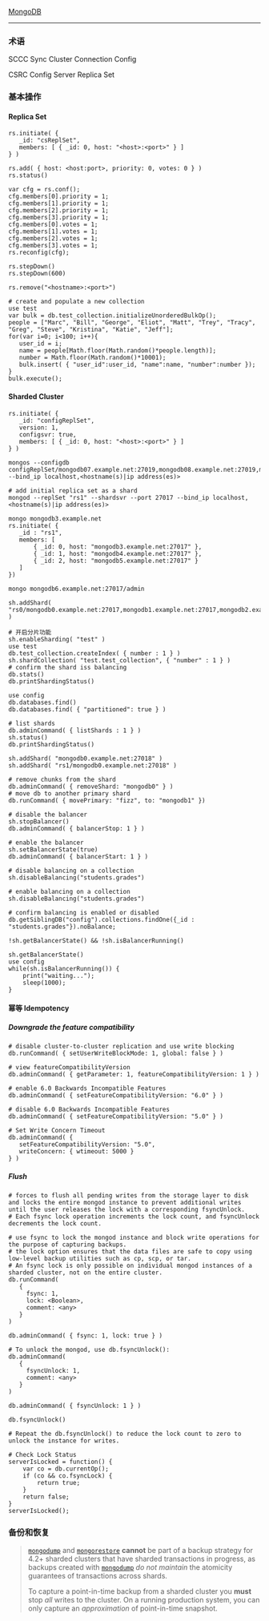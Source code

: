 [MongoDB][0]

---

### 术语

SCCC Sync Cluster Connection Config

CSRC Config Server Replica Set

### 基本操作

#### Replica Set

```shell
rs.initiate( {
   _id: "csReplSet",
   members: [ { _id: 0, host: "<host>:<port>" } ]
} )

rs.add( { host: <host:port>, priority: 0, votes: 0 } )
rs.status()

var cfg = rs.conf();
cfg.members[0].priority = 1;
cfg.members[1].priority = 1;
cfg.members[2].priority = 1;
cfg.members[3].priority = 1;
cfg.members[0].votes = 1;
cfg.members[1].votes = 1;
cfg.members[2].votes = 1;
cfg.members[3].votes = 1;
rs.reconfig(cfg);

rs.stepDown()
rs.stepDown(600)

rs.remove("<hostname>:<port>")
```

```shell
# create and populate a new collection
use test
var bulk = db.test_collection.initializeUnorderedBulkOp();
people = ["Marc", "Bill", "George", "Eliot", "Matt", "Trey", "Tracy", "Greg", "Steve", "Kristina", "Katie", "Jeff"];
for(var i=0; i<100; i++){
   user_id = i;
   name = people[Math.floor(Math.random()*people.length)];
   number = Math.floor(Math.random()*10001);
   bulk.insert( { "user_id":user_id, "name":name, "number":number });
}
bulk.execute(); 
```



#### Sharded Cluster

```shell
rs.initiate( {
   _id: "configReplSet",
   version: 1,
   configsvr: true,
   members: [ { _id: 0, host: "<host>:<port>" } ]
} )

mongos --configdb configReplSet/mongodb07.example.net:27019,mongodb08.example.net:27019,mongodb09.example.net:27019  --bind_ip localhost,<hostname(s)|ip address(es)>

# add initial replica set as a shard
mongod --replSet "rs1" --shardsvr --port 27017 --bind_ip localhost,<hostname(s)|ip address(es)>

mongo mongodb3.example.net
rs.initiate( {
   _id : "rs1",
   members: [
       { _id: 0, host: "mongodb3.example.net:27017" },
       { _id: 1, host: "mongodb4.example.net:27017" },
       { _id: 2, host: "mongodb5.example.net:27017" }
   ]
})

mongo mongodb6.example.net:27017/admin

sh.addShard( "rs0/mongodb0.example.net:27017,mongodb1.example.net:27017,mongodb2.example.net:27017" )
```



```shell
# 开启分片功能
sh.enableSharding( "test" )
use test
db.test_collection.createIndex( { number : 1 } )
sh.shardCollection( "test.test_collection", { "number" : 1 } )
# confirm the shard iss balancing
db.stats()
db.printShardingStatus()

use config
db.databases.find()
db.databases.find( { "partitioned": true } )

# list shards
db.adminCommand( { listShards : 1 } )
sh.status()
db.printShardingStatus()

sh.addShard( "mongodb0.example.net:27018" )
sh.addShard( "rs1/mongodb0.example.net:27018" )

# remove chunks from the shard
db.adminCommand( { removeShard: "mongodb0" } )
# move db to another primary shard
db.runCommand( { movePrimary: "fizz", to: "mongodb1" })

# disable the balancer
sh.stopBalancer()
db.adminCommand( { balancerStop: 1 } )

# enable the balancer
sh.setBalancerState(true)
db.adminCommand( { balancerStart: 1 } )

# disable balancing on a collection
sh.disableBalancing("students.grades")

# enable balancing on a collection
sh.disableBalancing("students.grades")

# confirm balancing is enabled or disabled
db.getSiblingDB("config").collections.findOne({_id : "students.grades"}).noBalance;

!sh.getBalancerState() && !sh.isBalancerRunning()

sh.getBalancerState()
use config
while(sh.isBalancerRunning()) {
	print("waiting...");
	sleep(1000);
}
```

#### 幂等 Idempotency

##### Downgrade the feature compatibility

```shell
# disable cluster-to-cluster replication and use write blocking
db.runCommand( { setUserWriteBlockMode: 1, global: false } )

# view featureCompatibilityVersion
db.adminCommand( { getParameter: 1, featureCompatibilityVersion: 1 } )

# enable 6.0 Backwards Incompatible Features
db.adminCommand( { setFeatureCompatibilityVersion: "6.0" } )

# disable 6.0 Backwards Incompatible Features
db.adminCommand( { setFeatureCompatibilityVersion: "5.0" } )

# Set Write Concern Timeout
db.adminCommand( {
   setFeatureCompatibilityVersion: "5.0",
   writeConcern: { wtimeout: 5000 }
} )
```

##### Flush

```shell
# forces to flush all pending writes from the storage layer to disk and locks the entire mongod instance to prevent additional writes until the user releases the lock with a corresponding fsyncUnlock.
# Each fsync lock operation increments the lock count, and fsyncUnlock decrements the lock count.

# use fsync to lock the mongod instance and block write operations for the purpose of capturing backups.
# the lock option ensures that the data files are safe to copy using low-level backup utilities such as cp, scp, or tar. 
# An fsync lock is only possible on individual mongod instances of a sharded cluster, not on the entire cluster.
db.runCommand(
   {
     fsync: 1,
     lock: <Boolean>,
     comment: <any>
   }
)

db.adminCommand( { fsync: 1, lock: true } )

# To unlock the mongod, use db.fsyncUnlock():
db.adminCommand(
   {
     fsyncUnlock: 1,
     comment: <any>
   }
)

db.adminCommand( { fsyncUnlock: 1 } )

db.fsyncUnlock()

# Repeat the db.fsyncUnlock() to reduce the lock count to zero to unlock the instance for writes.

# Check Lock Status
serverIsLocked = function() {
	var co = db.currentOp();
	if (co && co.fsyncLock) {
		return true;
	}
	return false;
}
serverIsLocked();
```



### 备份和恢复

> [`mongodump`](https://www.mongodb.com/docs/database-tools/mongodump/#mongodb-binary-bin.mongodump) and [`mongorestore`](https://www.mongodb.com/docs/database-tools/mongorestore/#mongodb-binary-bin.mongorestore) **cannot** be part of a backup strategy for 4.2+ sharded clusters that have sharded transactions in progress, as backups created with [`mongodump`](https://www.mongodb.com/docs/database-tools/mongodump/#mongodb-binary-bin.mongodump) *do not maintain* the atomicity guarantees of transactions across shards.
>
> To capture a point-in-time backup from a sharded cluster you **must** stop *all* writes to the cluster. On a running production system, you can only capture an *approximation* of point-in-time snapshot.



[0]: https://www.mongodb.com/ "mongodb"
[1]: https://www.mongodb.com/docs/	"mongodb docs"
[2]: https://www.mongodb.com/docs/manual/reference/command/ "reference command"

